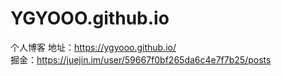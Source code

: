 # YGYOOO.github.io
个人博客
地址：https://ygyooo.github.io/   
掘金：https://juejin.im/user/59667f0bf265da6c4e7f7b25/posts
